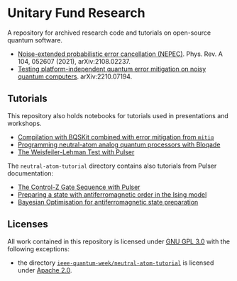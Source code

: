 # Unitary Fund Research
A repository for archived research code and tutorials on open-source quantum software.

- [Noise-extended probabilistic error cancellation (NEPEC)](/nepec/). Phys. Rev. A 104, 052607 (2021), arXiv:2108.02237.
- [Testing platform-independent quantum error mitigation on noisy quantum computers](/qem-on-hardware/). arXiv:2210.07194.

## Tutorials
This repository also holds notebooks for tutorials used in presentations and workshops.
- [Compilation with BQSKit combined with error mitigation from `mitiq`](./ieee-quantum-week/compilation-with-error-mitigation-tutorial/bqskit.ipynb)
- [Programming neutral-atom analog quantum processors with Bloqade](./ieee-quantum-week/neutral-atom-tutorial/Bloqade_tutorial_1.ipynb)
- [The Weisfeiler-Lehman Test with Pulser](./ieee-quantum-week/neutral-atom-tutorial/weisfeiler-lehman-test-tutorial/weisfeiler-lehman-test-tutorial.ipynb)

The `neutral-atom-tutorial` directory contains also tutorials from Pulser documentation:
- [The Control-Z Gate Sequence with Pulser](./ieee-quantum-week/neutral-atom-tutorial/control-z-gate-sequence/Control-Z%20Gate%20Sequence.ipynb)
- [Preparing a state with antiferromagnetic order in the Ising model](./ieee-quantum-week/neutral-atom-tutorial/antiferromagnetic-state-preparation/Preparing%20state%20with%20antiferromagnetic%20order%20in%20the%20Ising%20model.ipynb)
- [Bayesian Optimisation for antiferromagnetic state preparation](./ieee-quantum-week/neutral-atom-tutorial/antiferromagnetic-state-preparation/Bayesian%20Optimisation%20for%20antiferromagnetic%20state%20preparation.ipynb)


## Licenses

All work contained in this repository is licensed under [GNU GPL 3.0](LICENSE) with the following exceptions:
- the directory [`ieee-quantum-week/neutral-atom-tutorial`](ieee-quantum-week/neutral-atom-tutorial/) is licensed under [Apache 2.0](ieee-quantum-week/neutral-atom-tutorial/LICENSE).
